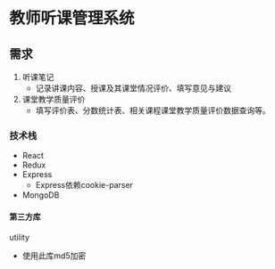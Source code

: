 # 教师听课管理系统

## 需求

1. 听课笔记
    * 记录讲课内容、授课及其课堂情况评价、填写意见与建议
2. 课堂教学质量评价
    * 填写评价表、分数统计表、相关课程课堂教学质量评价数据查询等。

### 技术栈

* React
* Redux
* Express
    - Express依赖cookie-parser
* MongoDB

#### 第三方库

utility

* 使用此库md5加密
